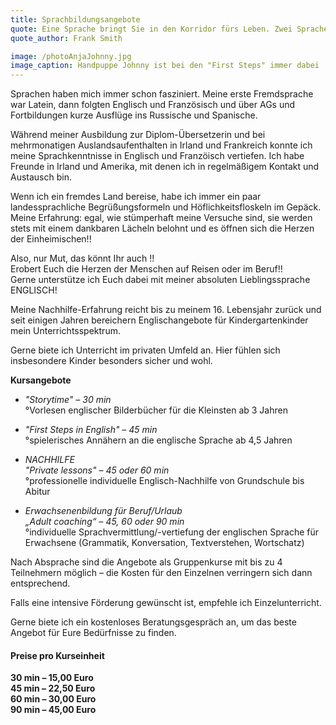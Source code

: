```yaml
---
title: Sprachbildungsangebote
quote: Eine Sprache bringt Sie in den Korridor fürs Leben. Zwei Sprachen öffnen unterwegs jede Tür.
quote_author: Frank Smith

image: /photoAnjaJohnny.jpg
image_caption: Handpuppe Johnny ist bei den "First Steps" immer dabei
---
```


<!--
<div class="image-left">
<img src="/photoAnjaJohnny.jpg" class="image--lg" />
<i>Handpuppe Johnny ist bei den "First Steps" immer dabei</i>
</div>
-->

Sprachen haben mich immer schon fasziniert. Meine erste Fremdsprache war Latein, dann folgten Englisch und Französisch und über AGs und Fortbildungen kurze Ausflüge ins Russische und Spanische.

Während meiner Ausbildung zur Diplom-Übersetzerin und bei mehrmonatigen Auslandsaufenthalten in Irland und Frankreich konnte ich meine Sprachkenntnisse in Englisch und Franzöisch vertiefen.
Ich habe Freunde in Irland und Amerika, mit denen ich in regelmäßigem Kontakt und Austausch bin. 

Wenn ich ein fremdes Land bereise, habe ich immer ein paar landessprachliche Begrüßungsformeln und Höflichkeitsfloskeln im Gepäck. Meine Erfahrung: egal, wie stümperhaft meine Versuche sind, sie werden stets mit einem dankbaren Lächeln belohnt und es öffnen sich die Herzen der Einheimischen!!

Also, nur Mut, das könnt Ihr auch !!\
Erobert Euch die Herzen der Menschen auf Reisen oder im Beruf!!\
Gerne unterstütze ich Euch dabei mit meiner absoluten Lieblingssprache ENGLISCH!

Meine Nachhilfe-Erfahrung reicht bis zu meinem 16. Lebensjahr zurück und seit einigen Jahren bereichern Englischangebote für Kindergartenkinder mein Unterrichtsspektrum.

Gerne biete ich Unterricht im privaten Umfeld an. Hier fühlen sich insbesondere Kinder besonders sicher und wohl.


**Kursangebote**

- *"Storytime" – 30 min*\
°Vorlesen englischer Bilderbücher für die Kleinsten ab 3 Jahren

- *"First Steps in English" – 45 min*\
°spielerisches Annähern an die englische Sprache ab 4,5 Jahren

- *NACHHILFE\
"Private lessons" – 45 oder 60 min*\
°professionelle individuelle Englisch-Nachhilfe von Grundschule bis Abitur

- *Erwachsenenbildung für Beruf/Urlaub\
„Adult coaching“ – 45, 60 oder 90 min*\
°individuelle Sprachvermittlung/-vertiefung der englischen Sprache für Erwachsene (Grammatik, Konversation, Textverstehen, Wortschatz)

Nach Absprache sind die Angebote als Gruppenkurse mit bis zu 4 Teilnehmern möglich – die Kosten für den Einzelnen verringern sich dann entsprechend.

Falls eine intensive Förderung gewünscht ist, empfehle ich Einzelunterricht.

Gerne biete ich ein kostenloses Beratungsgespräch an, um das beste Angebot für Eure Bedürfnisse zu finden.

#### Preise pro Kurseinheit

**30 min – 15,00 Euro**\
**45 min – 22,50 Euro**\
**60 min – 30,00 Euro**\
**90 min – 45,00 Euro**